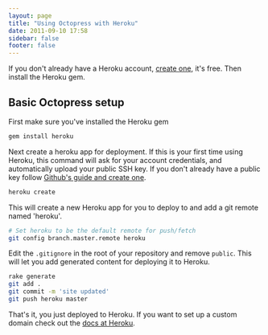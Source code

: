 ```yaml
---
layout: page
title: "Using Octopress with Heroku"
date: 2011-09-10 17:58
sidebar: false
footer: false
---
```


If you don't already have a Heroku account, [create one](https://api.heroku.com/signup), it's free. Then install the Heroku gem.

## Basic Octopress setup

First make sure you've installed the Heroku gem

```sh
gem install heroku
```

Next create a heroku app for deployment. If this is your first time using Heroku, this command will ask for your account credentials,
and automatically upload your public SSH key. If you don't already have a public key follow [Github's guide and create one](http://help.github.com/set-up-git-redirect/).

```sh
heroku create
```

This will create a new Heroku app for you to deploy to and add a git remote named 'heroku'.

```sh
# Set heroku to be the default remote for push/fetch
git config branch.master.remote heroku
```

Edit the `.gitignore` in the root of your repository and remove `public`. This will let you add generated content for deploying it to Heroku.

```sh
rake generate
git add .
git commit -m 'site updated'
git push heroku master
```

That's it, you just deployed to Heroku. If you want to set up a custom domain check out the [docs at Heroku](http://devcenter.heroku.com/articles/custom-domains).
